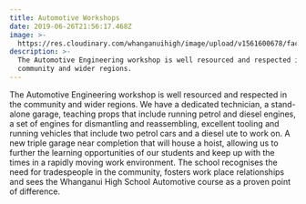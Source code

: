```yaml
---
title: Automotive Workshops
date: 2019-06-26T21:56:17.468Z
image: >-
  https://res.cloudinary.com/whanganuihigh/image/upload/v1561600678/facilities/Automotive_-_Combined.jpg
description: >-
  The Automotive Engineering workshop is well resourced and respected in the
  community and wider regions.
---
```

The Automotive Engineering workshop is well resourced and respected in the community and wider regions. We have a dedicated technician, a stand-alone garage, teaching props that include running petrol and diesel engines, a set of engines for dismantling and reassembling, excellent tooling and running vehicles that include two petrol cars and a diesel ute to work on. A new triple garage near completion that will house a hoist, allowing us to further the learning opportunities of our students and keep up with the times in a rapidly moving work environment. The school recognises the need for tradespeople in the community, fosters work place relationships and sees the Whanganui High School Automotive course as a proven point of difference.
